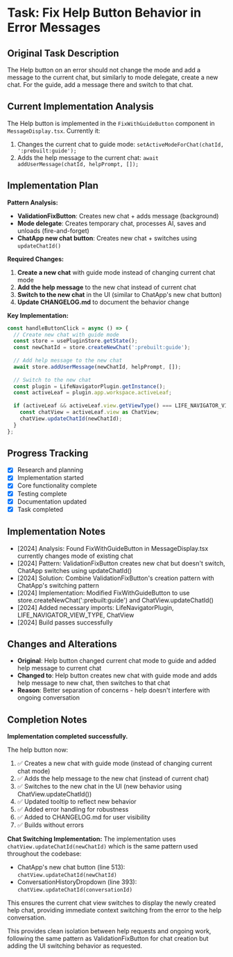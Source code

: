 # Task: Fix Help Button Behavior in Error Messages

## Original Task Description
The Help button on an error should not change the mode and add a message to the current chat, but similarly to mode delegate, create a new chat. For the guide, add a message there and switch to that chat.

## Current Implementation Analysis
The Help button is implemented in the `FixWithGuideButton` component in `MessageDisplay.tsx`. Currently it:
1. Changes the current chat to guide mode: `setActiveModeForChat(chatId, ':prebuilt:guide');`
2. Adds the help message to the current chat: `await addUserMessage(chatId, helpPrompt, []);`

## Implementation Plan
**Pattern Analysis:**
- **ValidationFixButton**: Creates new chat + adds message (background)
- **Mode delegate**: Creates temporary chat, processes AI, saves and unloads (fire-and-forget)  
- **ChatApp new chat button**: Creates new chat + switches using `updateChatId()`

**Required Changes:**
1. **Create a new chat** with guide mode instead of changing current chat mode
2. **Add the help message** to the new chat instead of current chat
3. **Switch to the new chat** in the UI (similar to ChatApp's new chat button)
4. **Update CHANGELOG.md** to document the behavior change

**Key Implementation:**
```typescript
const handleButtonClick = async () => {
  // Create new chat with guide mode
  const store = usePluginStore.getState();
  const newChatId = store.createNewChat(':prebuilt:guide');
  
  // Add help message to the new chat
  await store.addUserMessage(newChatId, helpPrompt, []);
  
  // Switch to the new chat
  const plugin = LifeNavigatorPlugin.getInstance();
  const activeLeaf = plugin.app.workspace.activeLeaf;
  
  if (activeLeaf && activeLeaf.view.getViewType() === LIFE_NAVIGATOR_VIEW_TYPE) {
    const chatView = activeLeaf.view as ChatView;
    chatView.updateChatId(newChatId);
  }
};
```

## Progress Tracking
- [x] Research and planning
- [x] Implementation started
- [x] Core functionality complete
- [x] Testing complete
- [x] Documentation updated
- [x] Task completed

## Implementation Notes
- [2024] Analysis: Found FixWithGuideButton in MessageDisplay.tsx currently changes mode of existing chat
- [2024] Pattern: ValidationFixButton creates new chat but doesn't switch, ChatApp switches using updateChatId()
- [2024] Solution: Combine ValidationFixButton's creation pattern with ChatApp's switching pattern
- [2024] Implementation: Modified FixWithGuideButton to use store.createNewChat(':prebuilt:guide') and ChatView.updateChatId()
- [2024] Added necessary imports: LifeNavigatorPlugin, LIFE_NAVIGATOR_VIEW_TYPE, ChatView
- [2024] Build passes successfully

## Changes and Alterations
- **Original**: Help button changed current chat mode to guide and added help message to current chat
- **Changed to**: Help button creates new chat with guide mode and adds help message to new chat, then switches to that chat
- **Reason**: Better separation of concerns - help doesn't interfere with ongoing conversation

## Completion Notes
**Implementation completed successfully.**

The help button now:
1. ✅ Creates a new chat with guide mode (instead of changing current chat mode)
2. ✅ Adds the help message to the new chat (instead of current chat)  
3. ✅ Switches to the new chat in the UI (new behavior using ChatView.updateChatId())
4. ✅ Updated tooltip to reflect new behavior
5. ✅ Added error handling for robustness
6. ✅ Added to CHANGELOG.md for user visibility
7. ✅ Builds without errors

**Chat Switching Implementation:**
The implementation uses `chatView.updateChatId(newChatId)` which is the same pattern used throughout the codebase:
- ChatApp's new chat button (line 513): `chatView.updateChatId(newChatId)`
- ConversationHistoryDropdown (line 393): `chatView.updateChatId(conversationId)`

This ensures the current chat view switches to display the newly created help chat, providing immediate context switching from the error to the help conversation.

This provides clean isolation between help requests and ongoing work, following the same pattern as ValidationFixButton for chat creation but adding the UI switching behavior as requested. 